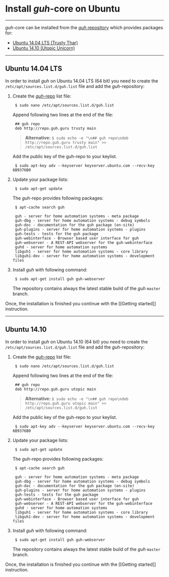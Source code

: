 # Install *guh*-core on Ubuntu
--------------------------------------------
*guh*-core can be installed from the [*guh* repository](http://repo.guh.guru/) which provides packages for: 

* [Ubuntu 14.04 LTS (Trusty Thar)](https://github.com/guh/guh/wiki/Ubuntu#ubuntu-1404-lts)
* [Ubuntu 14.10 (Utopic Unicorn)](https://github.com/guh/guh/wiki/Ubuntu#ubuntu-1410)

--------------------------------------------
## Ubuntu 14.04 LTS

In order to install *guh* on Ubuntu 14.04 LTS (64 bit) you need to create the `/etc/apt/sources.list.d/guh.list` file and add the *guh*-repository:

1. Create the [*guh*-repo](http://repo.guh.guru/) list file:
        
        $ sudo nano /etc/apt/sources.list.d/guh.list
            
    Append following two lines at the end of the file:
    
        ## guh repo
        deb http://repo.guh.guru trusty main
        
    > **Alternative:** `$ sudo echo -e "\n## guh repo\ndeb http://repo.guh.guru trusty main" >> /etc/apt/sources.list.d/guh.list`
    
    Add the public key of the guh-repo to your keylist.
    
        $ sudo apt-key adv --keyserver keyserver.ubuntu.com --recv-key 6B9376B0
    
        
2. Update your package lists:
    
        $ sudo apt-get update

    The *guh*-repo provides following packages:
    
        $ apt-cache search guh
    
        guh - server for home automation systems - meta package
        guh-dbg - server for home automation systems - debug symbols
        guh-doc - documentation for the guh package (on-site)
        guh-plugins - server for home automation systems - plugins
        guh-tests - tests for the guh package
        guh-webinterface - Browser based user interface for guh
        guh-webserver - A REST-API webserver for the guh-webinterface
        guhd - server for home automation systems
        libguh1 - server for home automation systems - core library
        libguh1-dev - server for home automation systems - development files

3. Install *guh* with following command:
    
        $ sudo apt-get install guh guh-webserver
        
    The repository contains always the latest stable build of the *guh* `master` branch. 

Once, the installation is finished you continue with the [[Getting started]] instruction.

--------------------------------------------
## Ubuntu 14.10

In order to install *guh* on Ubuntu 14.10 (64 bit) you need to create the `/etc/apt/sources.list.d/guh.list` file and add the *guh*-repository:

1. Create the [*guh*-repo](http://repo.guh.guru/) list file:
        
        $ sudo nano /etc/apt/sources.list.d/guh.list
            
    Append following two lines at the end of the file:
    
        ## guh repo
        deb http://repo.guh.guru utopic main
        
    > **Alternative:** `$ sudo echo -e "\n## guh repo\ndeb http://repo.guh.guru utopic main" >> /etc/apt/sources.list.d/guh.list`
    
    Add the public key of the guh-repo to your keylist.
    
        $ sudo apt-key adv --keyserver keyserver.ubuntu.com --recv-key 6B9376B0
    
2. Update your package lists:
    
        $ sudo apt-get update 

    The *guh*-repo provides following packages:
    
        $ apt-cache search guh
    
        guh - server for home automation systems - meta package
        guh-dbg - server for home automation systems - debug symbols
        guh-doc - documentation for the guh package (on-site)
        guh-plugins - server for home automation systems - plugins
        guh-tests - tests for the guh package
        guh-webinterface - Browser based user interface for guh
        guh-webserver - A REST-API webserver for the guh-webinterface
        guhd - server for home automation systems
        libguh1 - server for home automation systems - core library
        libguh1-dev - server for home automation systems - development files

3. Install *guh* with following command:
    
        $ sudo apt-get install guh guh-webserver
        
    The repository contains always the latest stable build of the *guh* `master` branch. 

Once, the installation is finished you continue with the [[Getting started]] instruction.

    
